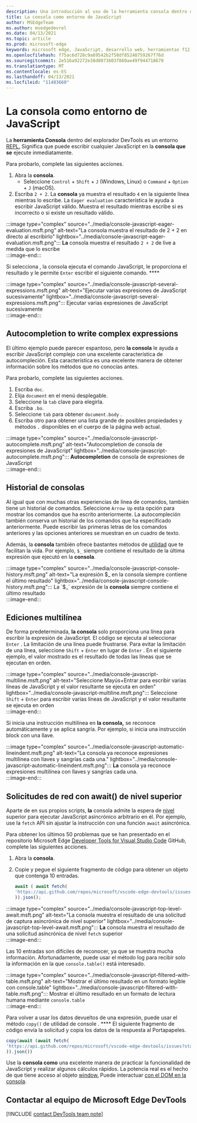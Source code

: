 ```yaml
---
description: Una introducción al uso de la herramienta consola dentro del Microsoft Edge Developer Tools como un entorno JavaScript.
title: La consola como entorno de JavaScript
author: MSEdgeTeam
ms.author: msedgedevrel
ms.date: 04/13/2021
ms.topic: article
ms.prod: microsoft-edge
keywords: microsoft edge, JavaScript, desarrollo web, herramientas f12, devtools
ms.openlocfilehash: f75ac6d728c9a69542b2f58df85248759267f76d
ms.sourcegitcommit: 2e516a92272e38d8073603f860ae49f944718670
ms.translationtype: MT
ms.contentlocale: es-ES
ms.lasthandoff: 04/13/2021
ms.locfileid: "11483660"
---
```

# <a name="the-console-as-a-javascript-environment"></a>La consola como entorno de JavaScript  

La **herramienta Consola** dentro del explorador DevTools es un entorno [REPL.][WikiReadEvalPrintLoop]  Significa que puede escribir cualquier JavaScript en la **consola que se** ejecute inmediatamente.

Para probarlo, complete las siguientes acciones.  

1.  Abra la **consola**.  
    *   Seleccione `Control` + `Shift` + `J` \(Windows, Linux\) o `Command` + `Option` + `J` \(macOS\).  
1.  Escriba `2 + 2`.  La **consola** ya muestra el resultado `4` en la siguiente línea mientras lo escribe.  La `Eager evaluation` característica le ayuda a escribir JavaScript válido.  Muestra el resultado mientras escribe si es incorrecto o si existe un resultado válido.  

:::image type="complex" source="../media/console-javascript-eager-evaluation.msft.png" alt-text="La consola muestra el resultado de 2 + 2 en directo al escribirlo" lightbox="../media/console-javascript-eager-evaluation.msft.png":::
   **La** consola muestra el resultado `2 + 2` de live a medida que lo escribe  
:::image-end:::  

Si selecciona , la consola ejecuta el comando JavaScript, le proporciona el resultado y le permite `Enter` escribir el siguiente comando. ****  

:::image type="complex" source="../media/console-javascript-several-expressions.msft.png" alt-text="Ejecutar varias expresiones de JavaScript sucesivamente" lightbox="../media/console-javascript-several-expressions.msft.png":::
   Ejecutar varias expresiones de JavaScript sucesivamente  
:::image-end:::  

## <a name="autocompletion-to-write-complex-expressions"></a>Autocompletion to write complex expressions

El último ejemplo puede parecer espantoso, pero **la consola** le ayuda a escribir JavaScript complejo con una excelente característica de autocompleción.  Esta característica es una excelente manera de obtener información sobre los métodos que no conocías antes.  

Para probarlo, complete las siguientes acciones.  

1.  Escriba `doc`.  
1.  Elija `document` en el menú desplegable.  
1.  Seleccione la `tab` clave para elegirla.  
1.  Escriba `.bo`.  
1.  Seleccione `tab` para obtener `document.body` .  
1.  Escriba otro para obtener una lista grande de posibles propiedades y métodos `.` disponibles en el cuerpo de la página web actual.  

:::image type="complex" source="../media/console-javascript-autocomplete.msft.png" alt-text="Autocompletion de consola de expresiones de JavaScript" lightbox="../media/console-javascript-autocomplete.msft.png":::
   **Autocompletion** de consola de expresiones de JavaScript  
:::image-end:::  

## <a name="console-history"></a>Historial de consolas

Al igual que con muchas otras experiencias de línea de comandos, también tiene un historial de comandos.  Seleccione `Arrow Up` esta opción para mostrar los comandos que ha escrito anteriormente.  La autocompleción también conserva un historial de los comandos que ha especificado anteriormente.  Puede escribir las primeras letras de los comandos anteriores y las opciones anteriores se muestran en un cuadro de texto.  

Además, la **consola** también ofrece bastantes métodos de [utilidad][DevtoolsConsoleUtilities] que te facilitan la vida.  Por ejemplo, `$_` siempre contiene el resultado de la última expresión que ejecutó en la **consola**.

:::image type="complex" source="../media/console-javascript-console-history.msft.png" alt-text="La expresión $_ en la consola siempre contiene el último resultado" lightbox="../media/console-javascript-console-history.msft.png":::
    La `$_` expresión de la **consola** siempre contiene el último resultado  
:::image-end:::  

## <a name="multiline-edits"></a>Ediciones multilínea

De forma predeterminada, **la consola** solo proporciona una línea para escribir la expresión de JavaScript.  El código se ejecuta al seleccionar `Enter` . La limitación de una línea puede frustrarse.  Para evitar la limitación de una línea, seleccione `Shift` + `Enter` en lugar de `Enter` .  En el siguiente ejemplo, el valor mostrado es el resultado de todas las líneas que se ejecutan en orden.  

:::image type="complex" source="../media/console-javascript-multiline.msft.png" alt-text="Seleccione Mayús+Entrar para escribir varias líneas de JavaScript y el valor resultante se ejecuta en orden" lightbox="../media/console-javascript-multiline.msft.png":::
   Seleccione `Shift` + `Enter` para escribir varias líneas de JavaScript y el valor resultante se ejecuta en orden  
:::image-end:::  

Si inicia una instrucción multilínea en **la consola,** se reconoce automáticamente y se aplica sangría.  Por ejemplo, si inicia una instrucción block con una llave.  

:::image type="complex" source="../media/console-javascript-automatic-lineindent.msft.png" alt-text="La consola ya reconoce expresiones multilínea con llaves y sangrías cada una." lightbox="../media/console-javascript-automatic-lineindent.msft.png":::
    **La** consola ya reconoce expresiones multilínea con llaves y sangrías cada una.  
:::image-end:::  

## <a name="network-requests-using-top-level-await"></a>Solicitudes de red con await() de nivel superior  

Aparte de en sus propios scripts, **la** consola admite la espera de [nivel][GithubTc39ProposalTopLevelAwait] superior para ejecutar JavaScript asincrónico arbitrario en él.  Por ejemplo, use la `fetch` API sin ajustar la instrucción con una función `await` asincrónica.  

Para obtener los últimos 50 problemas que se han presentado en el repositorio Microsoft Edge [Developer Tools for Visual Studio Code][GithubMicrosoftVscodeEdgeDevtools] GitHub, complete las siguientes acciones.  

1.  Abra la **consola**.  
1.  Copie y pegue el siguiente fragmento de código para obtener un objeto que contenga 10 entradas.  
    
    ```javascript
    await ( await fetch(
    'https://api.github.com/repos/microsoft/vscode-edge-devtools/issues?state=all&per_page=50&page=1'
    )).json();
    ```  
    
:::image type="complex" source="../media/console-javascript-top-level-await.msft.png" alt-text="La consola muestra el resultado de una solicitud de captura asincrónica de nivel superior" lightbox="../media/console-javascript-top-level-await.msft.png":::
    **La** consola muestra el resultado de una solicitud asincrónica de nivel `fetch` superior  
:::image-end:::  

Las 10 entradas son difíciles de reconocer, ya que se muestra mucha información.  Afortunadamente, puede usar el método log para recibir solo la información en la que `console.table()` está interesado.  

:::image type="complex" source="../media/console-javascript-filtered-with-table.msft.png" alt-text="Mostrar el último resultado en un formato legible con console.table" lightbox="../media/console-javascript-filtered-with-table.msft.png":::
    Mostrar el último resultado en un formato de lectura humana mediante `console.table`  
:::image-end:::  

Para volver a usar los datos devueltos de una expresión, puede usar el método `copy()` de utilidad de console . ****  El siguiente fragmento de código envía la solicitud y copia los datos de la respuesta al Portapapeles.  

```javascript
copy(await (await fetch(
'https://api.github.com/repos/microsoft/vscode-edge-devtools/issues?state=all&per_page=50&page=1'
)).json())
```  

Use la **consola como** una excelente manera de practicar la funcionalidad de JavaScript y realizar algunos cálculos rápidos.  La potencia real es el hecho de que tiene acceso al objeto [window.][MdnDocsWebApiWindow]  Puede interactuar [con el DOM en la consola][DevtoolsConsoleConsoleDomInteraction].  

## <a name="getting-in-touch-with-the-microsoft-edge-devtools-team"></a>Contactar al equipo de Microsoft Edge DevTools  

[!INCLUDE [contact DevTools team note](../includes/contact-devtools-team-note.md)]  

<!-- links -->  

[DevtoolsConsoleConsoleDomInteraction]: ./console-dom-interaction.md "Use la consola para interactuar con el dom | Microsoft Docs"  
[DevtoolsConsoleUtilities]: ./utilities.md "Referencia de api de utilidades de consola | Microsoft Docs"  

[GithubMicrosoftVscodeEdgeDevtools]: https://github.com/microsoft/vscode-edge-devtools "microsoft/vscode-edge-devtools | GitHub"  

[GithubTc39ProposalTopLevelAwait]: https://github.com/tc39/proposal-top-level-await "Propuesta ecmascript: espera de nivel superior - tc39/proposal-top-level-await | GitHub"

[MdnDocsWebApiWindow]: https://developer.mozilla.org/docs/Web/API/Window "Ventana | MDN"  

[WikiReadEvalPrintLoop]: https://en.wikipedia.org/wiki/Read%E2%80%93eval%E2%80%93print_loop "Bucle read–eval–print | Wikipedia"  
